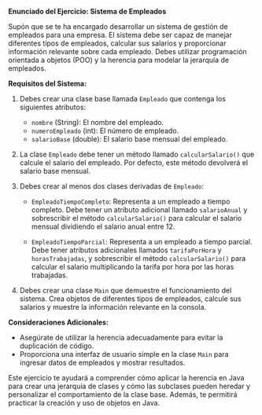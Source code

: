 **Enunciado del Ejercicio: Sistema de Empleados**

Supón que se te ha encargado desarrollar un sistema de gestión de empleados para una empresa. El sistema debe ser capaz de manejar diferentes tipos de empleados, calcular sus salarios y proporcionar información relevante sobre cada empleado. Debes utilizar programación orientada a objetos (POO) y la herencia para modelar la jerarquía de empleados.

**Requisitos del Sistema:**

1. Debes crear una clase base llamada `Empleado` que contenga los siguientes atributos:
    - `nombre` (String): El nombre del empleado.
    - `numeroEmpleado` (int): El número de empleado.
    - `salarioBase` (double): El salario base mensual del empleado.

2. La clase `Empleado` debe tener un método llamado `calcularSalario()` que calcule el salario del empleado. Por defecto, este método devolverá el salario base mensual.

3. Debes crear al menos dos clases derivadas de `Empleado`:
    - `EmpleadoTiempoCompleto`: Representa a un empleado a tiempo completo. Debe tener un atributo adicional llamado `salarioAnual` y sobrescribir el método `calcularSalario()` para calcular el salario mensual dividiendo el salario anual entre 12.

    - `EmpleadoTiempoParcial`: Representa a un empleado a tiempo parcial. Debe tener atributos adicionales llamados `tarifaPorHora` y `horasTrabajadas`, y sobrescribir el método `calcularSalario()` para calcular el salario multiplicando la tarifa por hora por las horas trabajadas.

4. Debes crear una clase `Main` que demuestre el funcionamiento del sistema. Crea objetos de diferentes tipos de empleados, calcule sus salarios y muestre la información relevante en la consola.

**Consideraciones Adicionales:**

- Asegúrate de utilizar la herencia adecuadamente para evitar la duplicación de código.
- Proporciona una interfaz de usuario simple en la clase `Main` para ingresar datos de empleados y mostrar resultados.

Este ejercicio te ayudará a comprender cómo aplicar la herencia en Java para crear una jerarquía de clases y cómo las subclases pueden heredar y personalizar el comportamiento de la clase base. Además, te permitirá practicar la creación y uso de objetos en Java.